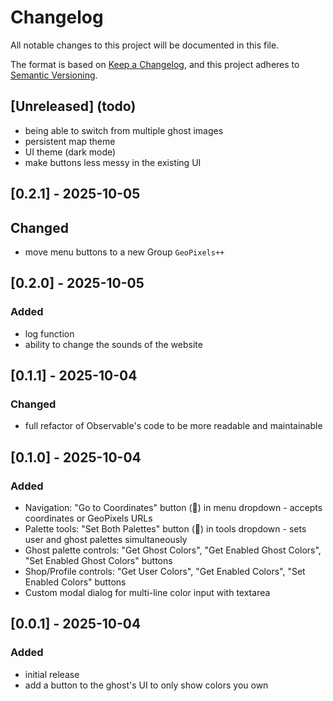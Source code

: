 # Changelog

All notable changes to this project will be documented in this file.

The format is based on [Keep a Changelog](https://keepachangelog.com/en/1.0.0/),
and this project adheres to [Semantic Versioning](https://semver.org/spec/v2.0.0.html).

## [Unreleased] (todo)

- being able to switch from multiple ghost images
- persistent map theme
- UI theme (dark mode)
- make buttons less messy in the existing UI

## [0.2.1] - 2025-10-05
## Changed
- move menu buttons to a new Group `GeoPixels++`

## [0.2.0] - 2025-10-05
### Added
- log function
- ability to change the sounds of the website

## [0.1.1] - 2025-10-04
### Changed
- full refactor of Observable's code to be more readable and maintainable

## [0.1.0] - 2025-10-04
### Added
- Navigation: "Go to Coordinates" button (🎯) in menu dropdown - accepts coordinates or GeoPixels URLs
- Palette tools: "Set Both Palettes" button (🧪) in tools dropdown - sets user and ghost palettes simultaneously
- Ghost palette controls: "Get Ghost Colors", "Get Enabled Ghost Colors", "Set Enabled Ghost Colors" buttons
- Shop/Profile controls: "Get User Colors", "Get Enabled Colors", "Set Enabled Colors" buttons
- Custom modal dialog for multi-line color input with textarea

## [0.0.1] - 2025-10-04
### Added
- initial release
- add a button to the ghost's UI to only show colors you own
